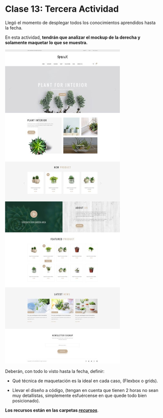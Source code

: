 # Clase 13: Tercera Actividad

Llegó el momento de desplegar todos los conocimientos aprendidos hasta la fecha.

En esta actividad, **tendrán que analizar el mockup de la derecha y solamente maquetar lo que se muestra.**

![Ejemplo de cómo puede quedar su página](./mockup-completo.jpg)

Deberán, con todo lo visto hasta la fecha, definir:

- Qué técnica de maquetación es la ideal en cada caso, (Flexbox o grids).

- Llevar el diseño a código, (tengan en cuenta que tienen 2 horas no sean muy detallistas, simplemente esfuércense en que quede todo bien posicionado).

**Los recursos están en las carpetas _[recursos](./recursos)_**.
